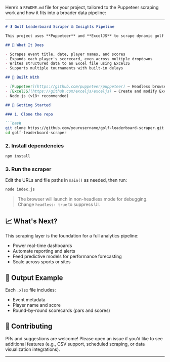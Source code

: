 Here’s a `README.md` file for your project, tailored to the Puppeteer scraping work and how it fits into a broader data pipeline:

---

````markdown
# 🏌️ Golf Leaderboard Scraper & Insights Pipeline

This project uses **Puppeteer** and **ExcelJS** to scrape dynamic golf leaderboard data from a tournament website and convert it into structured Excel files. It’s designed as the **first step in a larger data insights pipeline**, enabling real-time analysis, reporting, and predictive modeling.

## 📌 What It Does

- Scrapes event title, date, player names, and scores  
- Expands each player's scorecard, even across multiple dropdowns  
- Writes structured data to an Excel file using ExcelJS  
- Supports multiple tournaments with built-in delays  

## 🧰 Built With

- [Puppeteer](https://github.com/puppeteer/puppeteer) – Headless browser automation for scraping dynamic content  
- [ExcelJS](https://github.com/exceljs/exceljs) – Create and modify Excel files with JavaScript  
- Node.js (v18+ recommended)

## 🚀 Getting Started

### 1. Clone the repo

```bash
git clone https://github.com/yourusername/golf-leaderboard-scraper.git
cd golf-leaderboard-scraper
````

### 2. Install dependencies

```bash
npm install
```

### 3. Run the scraper

Edit the URLs and file paths in `main()` as needed, then run:

```bash
node index.js
```

> The browser will launch in non-headless mode for debugging. Change `headless: true` to suppress UI.

## 📈 What's Next?

This scraping layer is the foundation for a full analytics pipeline:

* Power real-time dashboards
* Automate reporting and alerts
* Feed predictive models for performance forecasting
* Scale across sports or sites

## 📁 Output Example

Each `.xlsx` file includes:

* Event metadata
* Player name and score
* Round-by-round scorecards (pars and scores)

## 🤝 Contributing

PRs and suggestions are welcome! Please open an issue if you’d like to see additional features (e.g., CSV support, scheduled scraping, or data visualization integrations).

---
